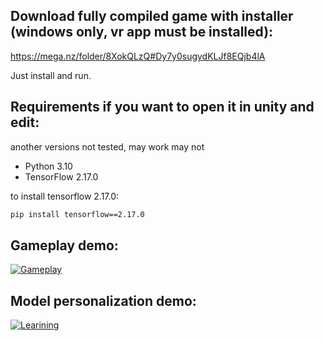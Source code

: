 ## Download fully compiled game with installer (windows only, vr app must be installed):
https://mega.nz/folder/8XokQLzQ#Dy7y0sugydKLJf8EQjb4lA

Just install and run.

## Requirements if you want to open it in unity and edit:
another versions not tested, may work may not
- Python 3.10
- TensorFlow 2.17.0

to install tensorflow 2.17.0:
```bash
pip install tensorflow==2.17.0
```
## Gameplay demo:
[![Gameplay](https://github.com/user-attachments/assets/3d935f84-1b01-4b52-b788-969265ee2493)](https://www.youtube.com/watch?v=U3tHnhOx8Yk)

## Model personalization demo:
[![Learining](https://github.com/user-attachments/assets/cf92b9d0-5c8f-4004-a024-e8c5ae270bdd)](https://www.youtube.com/watch?v=wHc6roZOk4U)
